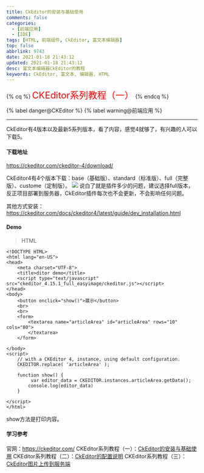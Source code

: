 ```yaml
---
title: CkEditor的安装与基础使用
comments: false
categories:
  - [前端应用]
  - [IDE]
tags: [HTML, 前端组件, CkEditor, 富文本编辑器]
top: false
abbrlink: 9743
date: 2021-01-18 21:43:12
updated: 2021-01-18 21:43:12
desc: 富文本编辑器CkEditor的教程
keywords: CkEditor, 富文本, 编辑器, HTML
---
```


{% cq %}
<font size=5.5 color='red'>CKEditor系列教程（一）</font>
{% endcq %}

{% label danger@CKEditor %} {% label warning@前端应用 %}


<!--more-->
<hr />

CkEditor有4版本以及最新5系列版本，看了内容，感觉4就够了，有兴趣的人可以下载5。

#### 下载地址

https://ckeditor.com/ckeditor-4/download/

CkEditor4有4个版本下载：base（基础版）、standard（标准版）、full（完整版）、custome（定制版）。
![](version.png)
说白了就是插件多少的问题，建议选择full版本，反正项目部署到服务器，CkEditor插件每次也不会更新，不会影响任何问题。

其他方式安装：https://ckeditor.com/docs/ckeditor4/latest/guide/dev_installation.html

#### Demo

> HTML

```
<!DOCTYPE HTML>
<html lang="en-US">
<head>
    <meta charset="UTF-8">
    <title>ditor demo</title>
    <script type="text/javascript" src="ckeditor_4.15.1_full_easyimage/ckeditor.js"></script>
</head>
<body>
    <button onclick="show()">展示</button>
    <br>
    <br>
    <form>
        <textarea name="articleArea" id="articleArea" rows="10" cols="80">
        </textarea>
    </form>

</body>
<script>
    // with a CKEditor 4, instance, using default configuration.
    CKEDITOR.replace( 'articleArea' );

    function show() {
         var editor_data = CKEDITOR.instances.articleArea.getData();
        console.log(editor_data)
    }

</script>
</html>
```
show方法是打印内容。


#### 学习参考

官网：https://ckeditor.com/
CKEditor系列教程（一）：<a href="/articles/9743/" target="_blank" class="block_project_a">CkEditor的安装与基础使用</a>
CKEditor系列教程（二）：<a href="/articles/32150/" target="_blank" class="block_project_a">CkEditor的配置说明</a>
CKEditor系列教程（三）：<a href="/articles/32287/" target="_blank" class="block_project_a">CkEditor图片上传到服务端</a>
